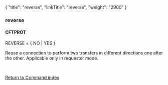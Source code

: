 {
    "title": "reverse",
    "linkTitle": "reverse",
    "weight": "2900"
}<span id="reverse"></span>

### reverse

#### CFTPROT

REVERSE = { NO | YES }

Reuse a connection to perform two transfers in different directions
one after the other. Applicable only in requester mode.

 

[Return to Command index](../../)
